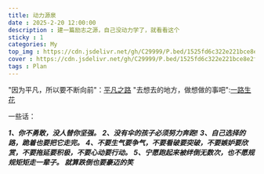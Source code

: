 ```yaml
---
title: 动力源泉
date : 2025-2-20 12:00:00
description : 建一篇励志之源，自己没动力学了，就看看这个
sticky : 1
categories: My
top_img : https://cdn.jsdelivr.net/gh/C29999/P.bed/1525fd6c322e221bce8e2f28e4f2057f.png
cover : https://cdn.jsdelivr.net/gh/C29999/P.bed/1525fd6c322e221bce8e2f28e4f2057f.png
tags : Plan
---
```


"因为平凡，所以要不断向前"：[平凡之路](https://www.bilibili.com/video/BV1bo4y1A7S9/?spm_id_from=333.337.search-card.all.click)
"去想去的地方，做想做的事吧":[一路生花](https://www.bilibili.com/video/BV1bX4y1i7Uf?spm_id_from=333.788.recommend_more_video.-1&vd_source=c5401a748b9181518ac8973e4357cb19)

一些话：

***1、你不勇敢，没人替你坚强。***
***2、没有伞的孩子必须努力奔跑!***
***3、自己选择的路，跪着也要把它走完。***
***4、不要生气要争气，不要看破要突破，不要嫉妒要欣赏，不要拖延要积极，不要心动要行动。***
***5、宁愿跑起来被绊倒无数次，也不愿规规矩矩走一辈子。 就算跌倒也要豪迈的笑***
